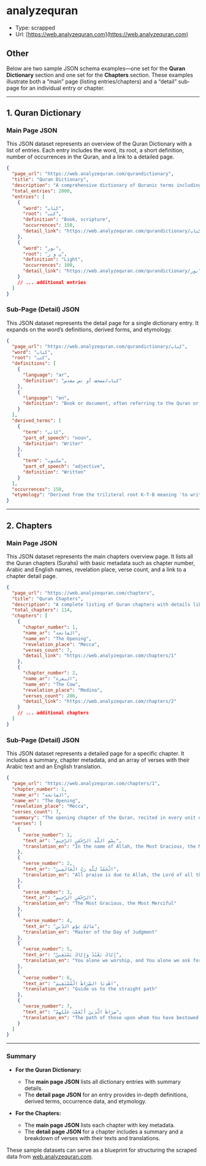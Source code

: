 # analyzequran

- Type: scrapped
- Url: [https://web.analyzequran.com](https://web.analyzequran.com)

## Other

Below are two sample JSON schema examples—one set for the **Quran Dictionary** section and one set for the **Chapters** section. These examples illustrate both a “main” page (listing entries/chapters) and a “detail” sub‐page for an individual entry or chapter.

---

## 1. Quran Dictionary

### **Main Page JSON**

This JSON dataset represents an overview of the Quran Dictionary with a list of entries. Each entry includes the word, its root, a short definition, number of occurrences in the Quran, and a link to a detailed page.

```json
{
  "page_url": "https://web.analyzequran.com/qurandictionary",
  "title": "Quran Dictionary",
  "description": "A comprehensive dictionary of Quranic terms including meanings, roots, and linguistic analysis.",
  "total_entries": 2000,
  "entries": [
    {
      "word": "كتاب",
      "root": "كتب",
      "definition": "Book, scripture",
      "occurrences": 150,
      "detail_link": "https://web.analyzequran.com/qurandictionary/كتاب"
    },
    {
      "word": "نور",
      "root": "ن و ر",
      "definition": "Light",
      "occurrences": 100,
      "detail_link": "https://web.analyzequran.com/qurandictionary/نور"
    }
    // ... additional entries
  ]
}
```

### **Sub-Page (Detail) JSON**

This JSON dataset represents the detail page for a single dictionary entry. It expands on the word’s definitions, derived forms, and etymology.

```json
{
  "page_url": "https://web.analyzequran.com/qurandictionary/كتاب",
  "word": "كتاب",
  "root": "كتب",
  "definitions": [
    {
      "language": "ar",
      "definition": "كتاب/مصحف أو نص مقدس"
    },
    {
      "language": "en",
      "definition": "Book or document, often referring to the Quran or other holy scriptures."
    }
  ],
  "derived_terms": [
    {
      "term": "كاتب",
      "part_of_speech": "noun",
      "definition": "Writer"
    },
    {
      "term": "مكتوب",
      "part_of_speech": "adjective",
      "definition": "Written"
    }
  ],
  "occurrences": 150,
  "etymology": "Derived from the triliteral root K-T-B meaning 'to write'."
}
```

---

## 2. Chapters

### **Main Page JSON**

This JSON dataset represents the main chapters overview page. It lists all the Quran chapters (Surahs) with basic metadata such as chapter number, Arabic and English names, revelation place, verse count, and a link to a chapter detail page.

```json
{
  "page_url": "https://web.analyzequran.com/chapters",
  "title": "Quran Chapters",
  "description": "A complete listing of Quran chapters with details like chapter number, names, revelation place, and verse count.",
  "total_chapters": 114,
  "chapters": [
    {
      "chapter_number": 1,
      "name_ar": "الفاتحة",
      "name_en": "The Opening",
      "revelation_place": "Mecca",
      "verses_count": 7,
      "detail_link": "https://web.analyzequran.com/chapters/1"
    },
    {
      "chapter_number": 2,
      "name_ar": "البقرة",
      "name_en": "The Cow",
      "revelation_place": "Medina",
      "verses_count": 286,
      "detail_link": "https://web.analyzequran.com/chapters/2"
    }
    // ... additional chapters
  ]
}
```

### **Sub-Page (Detail) JSON**

This JSON dataset represents a detailed page for a specific chapter. It includes a summary, chapter metadata, and an array of verses with their Arabic text and an English translation.

```json
{
  "page_url": "https://web.analyzequran.com/chapters/1",
  "chapter_number": 1,
  "name_ar": "الفاتحة",
  "name_en": "The Opening",
  "revelation_place": "Mecca",
  "verses_count": 7,
  "summary": "The opening chapter of the Quran, recited in every unit of the prayer, emphasizing praise and guidance.",
  "verses": [
    {
      "verse_number": 1,
      "text_ar": "بِسْمِ اللَّهِ الرَّحْمَٰنِ الرَّحِيمِ",
      "translation_en": "In the name of Allah, the Most Gracious, the Most Merciful"
    },
    {
      "verse_number": 2,
      "text_ar": "الْحَمْدُ لِلَّهِ رَبِّ الْعَالَمِينَ",
      "translation_en": "All praise is due to Allah, the Lord of all the worlds"
    },
    {
      "verse_number": 3,
      "text_ar": "الرَّحْمَٰنِ الرَّحِيمِ",
      "translation_en": "The Most Gracious, the Most Merciful"
    },
    {
      "verse_number": 4,
      "text_ar": "مَالِكِ يَوْمِ الدِّينِ",
      "translation_en": "Master of the Day of Judgment"
    },
    {
      "verse_number": 5,
      "text_ar": "إِيَّاكَ نَعْبُدُ وَإِيَّاكَ نَسْتَعِينُ",
      "translation_en": "You alone we worship, and You alone we ask for help"
    },
    {
      "verse_number": 6,
      "text_ar": "اهْدِنَا الصِّرَاطَ الْمُسْتَقِيمَ",
      "translation_en": "Guide us to the straight path"
    },
    {
      "verse_number": 7,
      "text_ar": "صِرَاطَ الَّذِينَ أَنْعَمْتَ عَلَيْهِمْ",
      "translation_en": "The path of those upon whom You have bestowed favor"
    }
  ]
}
```

---

### Summary

- **For the Quran Dictionary:**
  - The **main page JSON** lists all dictionary entries with summary details.
  - The **detail page JSON** for an entry provides in-depth definitions, derived terms, occurrence data, and etymology.

- **For the Chapters:**
  - The **main page JSON** lists each chapter with key metadata.
  - The **detail page JSON** for a chapter includes a summary and a breakdown of verses with their texts and translations.

These sample datasets can serve as a blueprint for structuring the scraped data from [web.analyzequran.com](https://web.analyzequran.com).